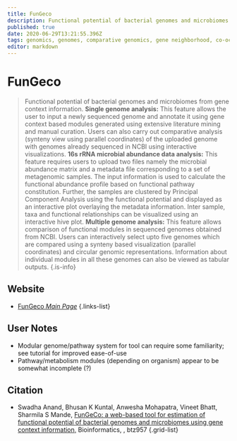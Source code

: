 ```yaml
---
title: FunGeco
description: Functional potential of bacterial genomes and microbiomes from gene context information.
published: true
date: 2020-06-29T13:21:55.396Z
tags: genomics, genomes, comparative genomics, gene neighborhood, co-occurrence, protein domain
editor: markdown
---
```


# FunGeco

> Functional potential of bacterial genomes and microbiomes from gene context information.
&NewLine;
**Single genome analysis:** This feature allows the user to input a newly sequenced genome and annotate it using gene context based modules generated using extensive literature mining and manual curation. Users can also carry out comparative analysis (synteny view using parallel coordinates) of the uploaded genome with genomes already sequenced in NCBI using interactive visualizations.
&NewLine;
**16s rRNA microbial abundance data analysis:** This feature requires users to upload two files namely the microbial abundance matrix and a metadata file corresponding to a set of metagenomic samples. The input information is used to calculate the functional abundance profile based on functional pathway constitution. Further, the samples are clustered by Principal Component Analysis using the functional potential and displayed as an interactive plot overlaying the metadata information. Inter sample, taxa and functional relationships can be visualized using an interactive hive plot.
&NewLine;
**Multiple genome analysis:** This feature allows comparison of functional modules in sequenced genomes obtained from NCBI. Users can interactively select upto five genomes which are compared using a synteny based visualization (parallel coordinates) and circular genomic representations. Information about individual modules in all these genomes can also be viewed as tabular outputs.
{.is-info}



## Website

- [FunGeco *Main Page*](https://web.rniapps.net/fungeco/)
{.links-list}

## User Notes

- Modular genome/pathway system for tool can require some familiarity; see tutorial for improved ease-of-use
- Pathway/metabolism modules (depending on organism) appear to be somewhat incomplete (?) 


## Citation

- Swadha Anand, Bhusan K Kuntal, Anwesha Mohapatra, Vineet Bhatt, Sharmila S Mande, [FunGeCo: a web-based tool for estimation of functional potential of bacterial genomes and microbiomes using gene context information,](https://academic.oup.com/bioinformatics/article-abstract/doi/10.1093/bioinformatics/btz957/5688743?redirectedFrom=fulltext) Bioinformatics, , btz957
{.grid-list}
